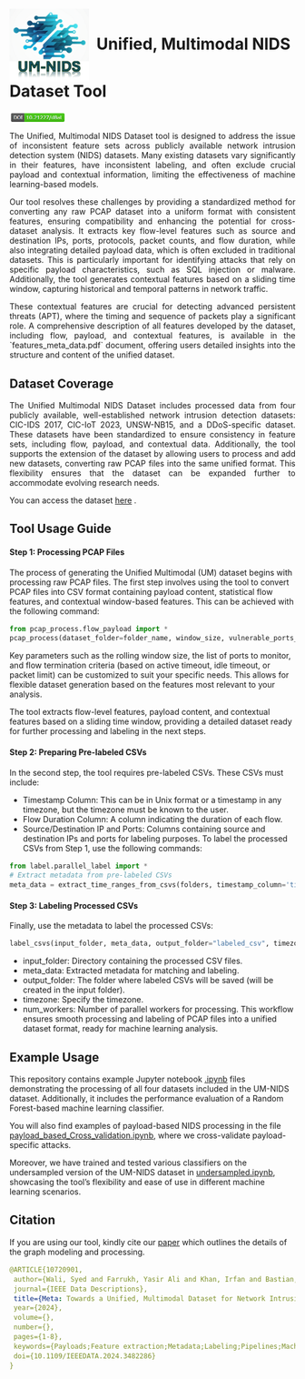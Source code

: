 # <img src="/logo.png" width="140" valign="middle"  />&nbsp; Unified, Multimodal NIDS Dataset Tool

<meta name="google-site-verification" content="5WK343ADbdgrsx0UqyrJwGNjU5xKzLWjmNP7f502qWo" />

[<img src="/doi.png" width="100" valign="middle"  />](https://ieee-dataport.org/documents/unified-multimodal-network-intrusion-detection-systems-dataset)


<p align="justify"> The Unified, Multimodal NIDS Dataset tool is designed to address the issue of inconsistent feature sets across publicly available network intrusion detection system (NIDS) datasets. Many existing datasets vary significantly in their features, have inconsistent labeling, and often exclude crucial payload and contextual information, limiting the effectiveness of machine learning-based models. </p>

<p align="justify"> Our tool resolves these challenges by providing a standardized method for converting any raw PCAP dataset into a uniform format with consistent features, ensuring compatibility and enhancing the potential for cross-dataset analysis. It extracts key flow-level features such as source and destination IPs, ports, protocols, packet counts, and flow duration, while also integrating detailed payload data, which is often excluded in traditional datasets. This is particularly important for identifying attacks that rely on specific payload characteristics, such as SQL injection or malware. Additionally, the tool generates contextual features based on a sliding time window, capturing historical and temporal patterns in network traffic. </p>

<p align="justify"> These contextual features are crucial for detecting advanced persistent threats (APT), where the timing and sequence of packets play a significant role. A comprehensive description of all features developed by the dataset, including flow, payload, and contextual features, is available in the `features_meta_data.pdf` document, offering users detailed insights into the structure and content of the unified dataset. </p>

## Dataset Coverage
<p align="justify"> The Unified Multimodal NIDS Dataset includes processed data from four publicly available, well-established network intrusion detection datasets: CIC-IDS 2017, CIC-IoT 2023, UNSW-NB15, and a DDoS-specific dataset. These datasets have been standardized to ensure consistency in feature sets, including flow, payload, and contextual data. Additionally, the tool supports the extension of the dataset by allowing users to process and add new datasets, converting raw PCAP files into the same unified format. This flexibility ensures that the dataset can be expanded further to accommodate evolving research needs. </p>

You can access the dataset [here](https://ieee-dataport.org/documents/unified-multimodal-network-intrusion-detection-systems-dataset)
.

## Tool Usage Guide

#### Step 1: Processing PCAP Files
The process of generating the Unified Multimodal (UM) dataset begins with processing raw PCAP files. The first step involves using the tool to convert PCAP files into CSV format containing payload content, statistical flow features, and contextual window-based features. This can be achieved with the following command:

```python
from pcap_process.flow_payload import *
pcap_process(dataset_folder=folder_name, window_size, vulnerable_ports_list, http_ports_list, idle_timeout, active_timeout, flowlimit)

```

Key parameters such as the rolling window size, the list of ports to monitor, and flow termination criteria (based on active timeout, idle timeout, or packet limit) can be customized to suit your specific needs. This allows for flexible dataset generation based on the features most relevant to your analysis.

The tool extracts flow-level features, payload content, and contextual features based on a sliding time window, providing a detailed dataset ready for further processing and labeling in the next steps.

#### Step 2: Preparing Pre-labeled CSVs
In the second step, the tool requires pre-labeled CSVs. These CSVs must include:
- Timestamp Column: This can be in Unix format or a timestamp in any timezone, but the timezone must be known to the user.
- Flow Duration Column: A column indicating the duration of each flow.
- Source/Destination IP and Ports: Columns containing source and destination IPs and ports for labeling purposes.
To label the processed CSVs from Step 1, use the following commands:

```python
from label.parallel_label import *
# Extract metadata from pre-labeled CSVs
meta_data = extract_time_ranges_from_csvs(folders, timestamp_column='timestamp', timezone='None', batch_size=5)
```

#### Step 3: Labeling Processed CSVs
Finally, use the metadata to label the processed CSVs:
```python
label_csvs(input_folder, meta_data, output_folder="labeled_csv", timezone='Canada/Atlantic', num_workers=2, unit='ms', timestamp_col='timestamp', flowduration_col='flowduration', label_col='label')
```

- input_folder: Directory containing the processed CSV files.
- meta_data: Extracted metadata for matching and labeling.
- output_folder: The folder where labeled CSVs will be saved (will be created in the input folder).
- timezone: Specify the timezone.
- num_workers: Number of parallel workers for processing.
This workflow ensures smooth processing and labeling of PCAP files into a unified dataset format, ready for machine learning analysis.

## Example Usage

This repository contains example Jupyter notebook [.ipynb](https://github.com/SyedWaliAbbas/Unified-Network-Intrusion-Dataset/tree/main/Dataset%20Examples) files demonstrating the processing of all four datasets included in the UM-NIDS dataset. Additionally, it includes the performance evaluation of a Random Forest-based machine learning classifier.

You will also find examples of payload-based NIDS processing in the file [payload_based_Cross_validation.ipynb](https://github.com/SyedWaliAbbas/Unified-Network-Intrusion-Dataset/blob/main/Dataset%20Examples/Payload%20cross%20validation/payload_cross_validation_example.ipynb), where we cross-validate payload-specific attacks.

Moreover, we have trained and tested various classifiers on the undersampled version of the UM-NIDS dataset in [undersampled.ipynb](https://github.com/SyedWaliAbbas/Unified-Network-Intrusion-Dataset/blob/main/Dataset%20Examples/Undersampled%20UM-NIDS.ipynb), showcasing the tool’s flexibility and ease of use in different machine learning scenarios.


## Citation 
 If you are using our tool, kindly cite our [paper](https://ieeexplore.ieee.org/document/10720901) which outlines the details of the graph modeling and processing. 


 ```yaml
@ARTICLE{10720901,
  author={Wali, Syed and Farrukh, Yasir Ali and Khan, Irfan and Bastian, Nathaniel D.},
  journal={IEEE Data Descriptions}, 
  title={Meta: Towards a Unified, Multimodal Dataset for Network Intrusion Detection Systems}, 
  year={2024},
  volume={},
  number={},
  pages={1-8},
  keywords={Payloads;Feature extraction;Metadata;Labeling;Pipelines;Machine learning;Data mining;Network intrusion detection;Telecommunication traffic;Analytical models;Network Intrusion Detection Systems;Multimodal Dataset;Machine Learning;Security;Payload},
  doi={10.1109/IEEEDATA.2024.3482286}
}
```
